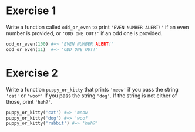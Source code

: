 # Exercise 1


Write a function called `odd_or_even` to print `'EVEN NUMBER ALERT!'` if an even number is provided, or `'ODD ONE OUT!'` if an odd one is provided.

```python
odd_or_even(100) #=> 'EVEN NUMBER ALERT!'
odd_or_even(11)  #=> 'ODD ONE OUT!'
```

# Exercise 2


Write a function `puppy_or_kitty` that prints `'meow'` if you pass the string `'cat'` or `'woof'` if you pass the string `'dog'`. If the string is not either of those, print `'huh?'`.

```python
puppy_or_kitty('cat') #=> 'meow'
puppy_or_kitty('dog') #=> 'woof'
puppy_or_kitty('rabbit') #=> 'huh?'
```

